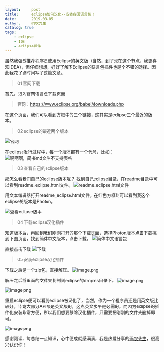 ```yaml
---
layout:     post           
title:      eclipse如何汉化--安装各国语言包！           
date:       2019-03-05
author:     码农先生
catalog: true
tags:
    - eclipse
    - IDE
    - eclipse插件
---
```


虽然我强烈推荐程序员使用Eclipse的英文版（当然，到了现在这个节点，我更喜欢IDEA），但仔细想想，好好了解下Eclipse的语言包插件也是个不错的选择。因此我花了点时间写了这篇文章。

> 01 官网下载

首先，进入官网语言包下载页面
> 官网：https://www.eclipse.org/babel/downloads.php

在这个页面，我们可以看到方框中的三个链接，这其实是eclipse三个最近的版本。

> 02 eclipse的最近两个版本

![官网](https://upload-images.jianshu.io/upload_images/15803937-f98434ce05452da7.png?imageMogr2/auto-orient/strip%7CimageView2/2/w/1240)

在eclipse发行过程中，每一个版本都有一个代号，比如：
![啊啊啊，简书md文件不支持表格](https://upload-images.jianshu.io/upload_images/15803937-778dfe764353d4a3.png?imageMogr2/auto-orient/strip%7CimageView2/2/w/1240)

> 03 查看自己的eclipse版本

那怎么看我们自己的eclipse版本呢？
找到自己eclipse目录，在readme目录中可以看到readme_eclipse.html文件。
![readme_eclipse.html文件](https://upload-images.jianshu.io/upload_images/15803937-6ecace155885ffc9.png?imageMogr2/auto-orient/strip%7CimageView2/2/w/1240)

用文本编辑器打开readme_eclipse.html文件，在红色方框处可以看到我这个eclipse的版本是Photon。

![查看eclipse版本](https://upload-images.jianshu.io/upload_images/15803937-b1a903ad64a19553.png?imageMogr2/auto-orient/strip%7CimageView2/2/w/1240)

> 04 下载eclipse汉化插件

知道版本后，再回到我们刚刚打开的那个下载页面，选择Photon版本点击下载挑到下图页面，找到简体中文版本，点击下载。
![简体中文语言包](https://upload-images.jianshu.io/upload_images/15803937-2dc3381283ad7170.png?imageMogr2/auto-orient/strip%7CimageView2/2/w/1240)

直接点击下载
![下载](https://upload-images.jianshu.io/upload_images/15803937-173dbf9c7b838126.png?imageMogr2/auto-orient/strip%7CimageView2/2/w/1240)

> 05 安装eclipse汉化插件

下载之后是一个zip包，直接解压。
![image.png](https://upload-images.jianshu.io/upload_images/15803937-4f40ab03d0789eda.png?imageMogr2/auto-orient/strip%7CimageView2/2/w/1240)

解压之后将里面的文件夹复制到eclipse的dropins目录下。
![image.png](https://upload-images.jianshu.io/upload_images/15803937-b53752ea8dad695b.png?imageMogr2/auto-orient/strip%7CimageView2/2/w/1240)

![image.png](https://upload-images.jianshu.io/upload_images/15803937-746516e4a41375a0.png?imageMogr2/auto-orient/strip%7CimageView2/2/w/1240)

重启eclipse便可以看到eclipse被汉化了，当然，作为一个程序员还是用英文版比较好，毕竟大部分API都是英文版的，这点英文水平是必需的。而因为eclipse的插件化安装非常方便，所以我们想要移除汉化插件，只需要把刚刚的文件夹删掉即可。

![image.png](https://upload-images.jianshu.io/upload_images/15803937-1777b4c0bbc8e51a.png?imageMogr2/auto-orient/strip%7CimageView2/2/w/1240)

感谢阅读，每总结一点知识，心中便成就感满满，我是热爱分享的[码农先生](https://github.com/MiracleTaoTao)，很高兴认识你！


